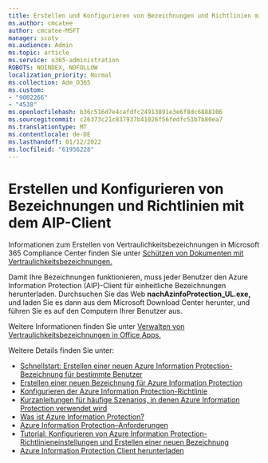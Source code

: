 ```yaml
---
title: Erstellen und Konfigurieren von Bezeichnungen und Richtlinien mit dem AIP-Client
ms.author: cmcatee
author: cmcatee-MSFT
manager: scotv
ms.audience: Admin
ms.topic: article
ms.service: o365-administration
ROBOTS: NOINDEX, NOFOLLOW
localization_priority: Normal
ms.collection: Adm_O365
ms.custom:
- "9002266"
- "4538"
ms.openlocfilehash: b36c516d7e4cafdfc24913891e3e6f8dc6888106
ms.sourcegitcommit: c26373c21c837937b41026f56fedfc51b7b80ea7
ms.translationtype: MT
ms.contentlocale: de-DE
ms.lasthandoff: 01/12/2022
ms.locfileid: "61956228"
---
```

# <a name="creating-and-configuring-labels-and-policies-with-aip-client"></a>Erstellen und Konfigurieren von Bezeichnungen und Richtlinien mit dem AIP-Client

Informationen zum Erstellen von Vertraulichkeitsbezeichnungen in Microsoft 365 Compliance Center finden Sie unter [Schützen von Dokumenten mit Vertraulichkeitsbezeichnungen.](https://docs.microsoft.com/microsoft-365/business-video/create-sensitivity-labels)

Damit Ihre Bezeichnungen funktionieren, muss jeder Benutzer den Azure Information Protection (AIP)-Client für einheitliche Bezeichnungen herunterladen. Durchsuchen Sie das Web **nachAzinfoProtection_UL.exe,** und laden Sie es dann aus dem Microsoft Download Center herunter, und führen Sie es auf den Computern Ihrer Benutzer aus.

Weitere Informationen finden Sie unter [Verwalten von Vertraulichkeitsbezeichnungen in Office Apps.](https://docs.microsoft.com/microsoft-365/compliance/sensitivity-labels-office-apps)

Weitere Details finden Sie unter: 

- [Schnellstart: Erstellen einer neuen Azure Information Protection-Bezeichnung für bestimmte Benutzer](https://docs.microsoft.com/azure/information-protection/quickstart-label-specificusers)
- [Erstellen einer neuen Bezeichnung für Azure Information Protection](https://docs.microsoft.com/azure/information-protection/configure-policy-new-label)
- [Konfigurieren der Azure Information Protection-Richtlinie](https://docs.microsoft.com/azure/information-protection/configure-policy)
- [Kurzanleitungen für häufige Szenarios, in denen Azure Information Protection verwendet wird](https://docs.microsoft.com/azure/information-protection/how-to-guides)
- [Was ist Azure Information Protection?](https://docs.microsoft.com/azure/information-protection/what-is-information-protection)
- [Azure Information Protection–Anforderungen](https://docs.microsoft.com/azure/information-protection/requirements)
- [Tutorial: Konfigurieren von Azure Information Protection-Richtlinieneinstellungen und Erstellen einer neuen Bezeichnung](https://docs.microsoft.com/azure/information-protection/infoprotect-quick-start-tutorial)
- [Azure Information Protection Client herunterladen](https://www.microsoft.com/download/details.aspx?id=53018)
